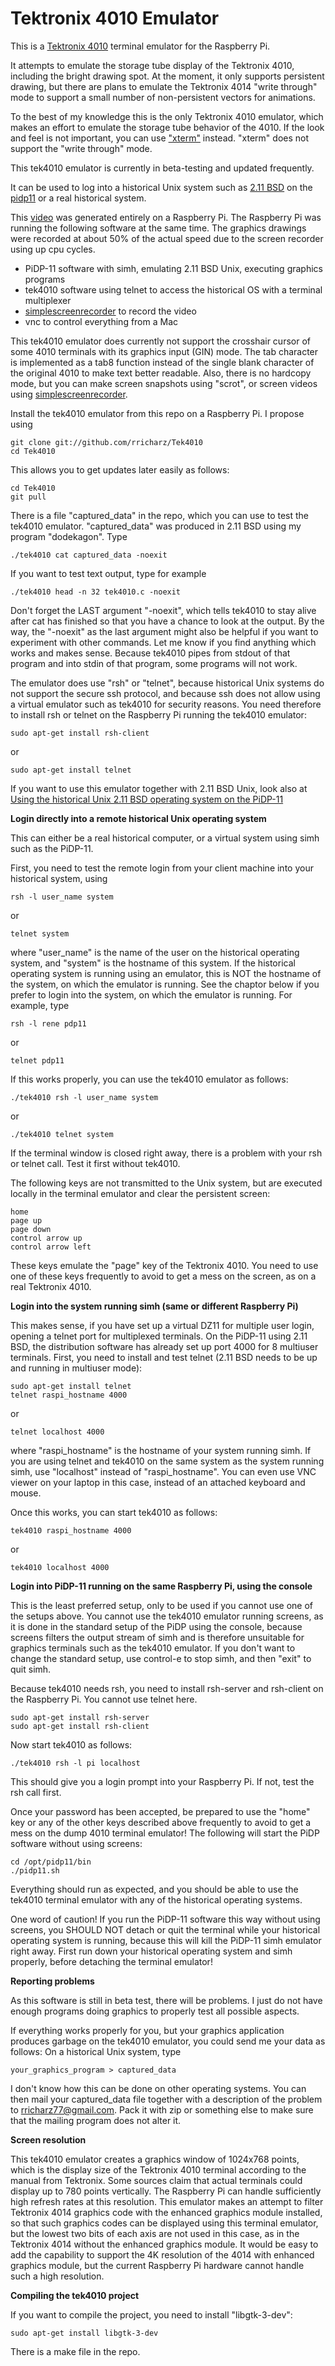 # Tektronix 4010 Emulator

This is a [Tektronix 4010](https://en.wikipedia.org/wiki/Tektronix_4010) terminal emulator
for the Raspberry Pi.

It attempts to emulate the storage tube display of the Tektronix 4010, including the bright
drawing spot. At the moment, it only supports persistent drawing, but there are plans to
emulate the Tektronix 4014 "write through" mode to support a small number of non-persistent
vectors for animations.

To the best of my knowledge this is the only Tektronix 4010 emulator, which makes an effort
to emulate the storage tube behavior of the 4010. If the look and feel is not important, you can
use ["xterm"](https://en.wikipedia.org/wiki/Xterm) instead. "xterm" does not support the
"write through" mode.

This tek4010 emulator is currently in beta-testing and updated frequently.

It can be used to log into a historical Unix system such as
[2.11 BSD](https://en.wikipedia.org/wiki/Berkeley_Software_Distribution) on the
[pidp11](http://obsolescence.wixsite.com/obsolescence/pidp-11)
or a real historical system.

This [video](https://youtu.be/361onpahuKw) was generated entirely on a Raspberry Pi. The Raspberry Pi was
running the following software at the same time. The graphics drawings were recorded at about 50% of
the actual speed due to the screen recorder using up cpu cycles.

- PiDP-11 software with simh, emulating 2.11 BSD Unix, executing graphics programs
- tek4010 software using telnet to access the historical OS with a terminal multiplexer
- [simplescreenrecorder](https://www.maartenbaert.be/simplescreenrecorder) to record the video
- vnc to control everything from a Mac

This tek4010 emulator does currently not support the crosshair cursor of some 4010 terminals
with its graphics input (GIN) mode. The tab character is implemented as a tab8 function
instead of the single blank character of the original 4010 to make text better
readable. Also, there is no hardcopy mode, but you can make screen snapshots using "scrot",
or screen videos using [simplescreenrecorder](https://www.maartenbaert.be/simplescreenrecorder).

Install the tek4010 emulator from this repo on a Raspberry Pi. I propose using

	git clone git://github.com/rricharz/Tek4010
	cd Tek4010

This allows you to get updates later easily as follows:

	cd Tek4010
	git pull

There is a file "captured_data" in the repo, which you can use to test the tek4010 emulator.
"captured_data" was produced in 2.11 BSD using my program "dodekagon". Type

	./tek4010 cat captured_data -noexit

If you want to test text output, type for example

	./tek4010 head -n 32 tek4010.c -noexit

Don't forget the LAST argument "-noexit", which tells
tek4010 to stay alive after cat has finished so that you have a chance to look at the output.
By the way, the "-noexit" as the last argument might also be helpful if you want to
experiment with other commands. Let me know if you find anything which works and makes sense.
Because tek4010 pipes from stdout of that program and into stdin of that program, some
programs will not work.

The emulator does use "rsh" or "telnet", because historical Unix systems do not support
the secure ssh protocol, and because ssh does not allow using a virtual emulator such as tek4010
for security reasons. You need therefore to install rsh or telnet on the Raspberry Pi running
the tek4010 emulator:

	sudo apt-get install rsh-client
or

	sudo apt-get install telnet

If you want to use this emulator together with 2.11 BSD Unix, look also at
[Using the historical Unix 2.11 BSD operating system on the PiDP-11](https://github.com/rricharz/pidp11-2.11bsd.git)

**Login directly into a remote historical Unix operating system**

This can either be a real historical computer, or a virtual system using simh such
as the PiDP-11.

First, you need to test the remote login from your client machine into your historical
system, using

	rsh -l user_name system
or

	telnet system

where "user_name" is the name of the user on the historical operating system, and "system"
is the hostname of this system. If the historical operating system is running using an
emulator, this is NOT the hostname of the system, on which the emulator is running. See
the chaptor below if you prefer to login into the system, on which the emulator is
running. For example, type

	rsh -l rene pdp11
or

	telnet pdp11

If this works properly, you can use the tek4010 emulator as follows:

	./tek4010 rsh -l user_name system
or

	./tek4010 telnet system

If the terminal window is closed right away, there is a problem with your rsh or
telnet call. Test it first without tek4010.

The following keys are not transmitted to the Unix system, but are executed locally
in the terminal emulator and clear the persistent screen:

	home
	page up
	page down
	control arrow up
	control arrow left

These keys emulate the "page" key of the Tektronix 4010. You need to use one of these
keys frequently to avoid to get a mess on the screen, as on a real Tektronix 4010.

**Login into the system running simh (same or different Raspberry Pi)**

This makes sense, if you have set up a virtual DZ11 for multiple user login, opening a
telnet port for multiplexed terminals. On the PiDP-11 using 2.11 BSD, the distribution software has
already set up port 4000 for 8 multiuser terminals. First, you need to install and test
telnet (2.11 BSD needs to be up and running in multiuser mode):

	sudo apt-get install telnet
	telnet raspi_hostname 4000

or

	telnet localhost 4000

where "raspi_hostname" is the hostname of your system running simh. If you are using telnet
and tek4010 on the same system as the system running simh, use "localhost" instead of
"raspi_hostname". You can even use VNC viewer on your laptop in this case, instead of an
attached keyboard and mouse.

Once this works, you can start tek4010 as follows:

	tek4010 raspi_hostname 4000

or

	tek4010 localhost 4000	

**Login into PiDP-11 running on the same Raspberry Pi, using the console**

This is the least preferred setup, only to be used if you cannot use one of the setups
above. You cannot use the tek4010 emulator running screens, as it is done in the standard setup
of the PiDP using the console, because screens filters the output stream of simh and is
therefore unsuitable for graphics terminals such as the tek4010 emulator. If you don't
want to change the standard setup, use control-e to stop simh, and then "exit" to quit simh.

Because tek4010 needs rsh, you need to install rsh-server and rsh-client on
the Raspberry Pi. You cannot use telnet here.

	sudo apt-get install rsh-server
	sudo apt-get install rsh-client

Now start tek4010 as follows:

	./tek4010 rsh -l pi localhost

This should give you a login prompt into your Raspberry Pi. If not, test the rsh call first.

Once your password has been accepted, be prepared to use the "home" key or any of the other
keys described above frequently to avoid to get a mess on the dump 4010 terminal emulator!
The following will start the PiDP software without using screens:

	cd /opt/pidp11/bin
	./pidp11.sh

Everything should run as expected, and you should be able to use the tek4010 terminal emulator with any of
the historical operating systems.

One word of caution! If you run the PiDP-11 software this way without using screens, you SHOULD
NOT detach or quit the terminal while your historical operating system is running, because
this will kill the PiDP-11 simh emulator right away. First run down your historical operating
system and simh properly, before detaching the terminal emulator!

**Reporting problems**

As this software is still in beta test, there will be problems. I just do not have enough
programs doing graphics to properly test all possible aspects.

If everything works properly for you, but your graphics application produces garbage on the
tek4010 emulator, you could send me your data as follows: On a historical Unix system, type

	your_graphics_program > captured_data

I don't know how this can be done on other operating systems. You can then mail your
captured_data file together with a description of the problem to rricharz77@gmail.com.
Pack it with zip or something else to make sure that the mailing program does not alter it.

**Screen resolution**

This tek4010 emulator creates a graphics window of 1024x768 points, which is the display size
of the Tektronix 4010 terminal according to the manual from Tektronix. Some sources claim
that actual terminals could display up to 780 points vertically. The Raspberry Pi can handle
sufficiently high refresh rates at this resolution. This emulator makes an attempt to filter
Tektronix 4014 graphics code with the enhanced graphics module installed, so that such
graphics codes can be displayed using this terminal emulator, but the lowest two bits of
each axis are not used in this case, as in the Tektronix 4014 without the enhanced graphics
module. It would be easy to add the capability to support the 4K resolution of the 4014 with
enhanced graphics module, but the current Raspberry Pi hardware cannot handle such a high
resolution.

**Compiling the tek4010 project**

If you want to compile the project, you need to install "libgtk-3-dev":

	sudo apt-get install libgtk-3-dev

There is a make file in the repo.


